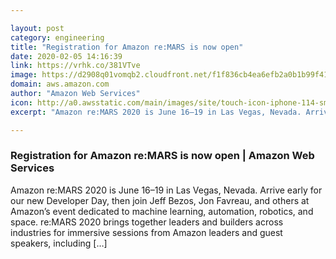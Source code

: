 ```yaml
---

layout: post
category: engineering
title: "Registration for Amazon re:MARS is now open"
date: 2020-02-05 14:16:39
link: https://vrhk.co/381VTve
image: https://d2908q01vomqb2.cloudfront.net/f1f836cb4ea6efb2a0b1b99f41ad8b103eff4b59/2020/02/04/AWS-blog_reMARS-2020_800x400-1260x630.png
domain: aws.amazon.com
author: "Amazon Web Services"
icon: http://a0.awsstatic.com/main/images/site/touch-icon-iphone-114-smile.png
excerpt: "Amazon re:MARS 2020 is June 16–19 in Las Vegas, Nevada. Arrive early for our new Developer Day, then join Jeff Bezos, Jon Favreau, and others at Amazon’s event dedicated to machine learning, automation, robotics, and space. re:MARS 2020 brings together leaders and builders across industries for immersive sessions from Amazon leaders and guest speakers, including […]"

---
```


### Registration for Amazon re:MARS is now open | Amazon Web Services

Amazon re:MARS 2020 is June 16–19 in Las Vegas, Nevada. Arrive early for our new Developer Day, then join Jeff Bezos, Jon Favreau, and others at Amazon’s event dedicated to machine learning, automation, robotics, and space. re:MARS 2020 brings together leaders and builders across industries for immersive sessions from Amazon leaders and guest speakers, including […]